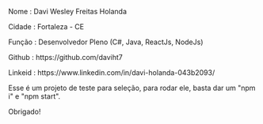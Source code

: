 <p>Nome    : Davi Wesley Freitas Holanda</p>
<p>Cidade  : Fortaleza - CE</p>
<p>Função  : Desenvolvedor Pleno (C#, Java, ReactJs, NodeJs)</p>
<p>Github  : https://github.com/daviht7</p>
<p>Linkeid : https://www.linkedin.com/in/davi-holanda-043b2093/</p>

<p>Esse é um projeto de teste para seleção, 
para rodar ele, basta dar um "npm i" e "npm start".</p>

<p>Obrigado!</p>